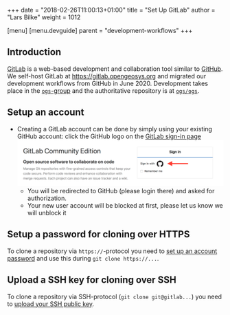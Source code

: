 +++
date = "2018-02-26T11:00:13+01:00"
title = "Set Up GitLab"
author = "Lars Bilke"
weight = 1012

[menu]
  [menu.devguide]
    parent = "development-workflows"
+++

## Introduction

[GitLab](https://gitlab.com) is a web-based development and collaboration tool similar to [GitHub](https://github.com). We self-host GitLab at <https://gitlab.opengeosys.org> and migrated our development workflows from GitHub in June 2020. Development takes place in the [`ogs`-group](https://gitlab.opengeosys.org/ogs) and the authoritative repository is at [`ogs/ogs`](https://gitlab.opengeosys.org/ogs/ogs).

## Setup an account

- Creating a GitLab account can be done by simply using your existing GitHub account: click the GitHub logo on the [GitLab sign-in page](https://gitlab.opengeosys.org/users/sign_in)
  ![GitLab login page](gitlab-login.png)
  - You will be redirected to GitHub (please login there) and asked for authorization.
  - Your new user account will be blocked at first, please let us know we will unblock it

## Setup a password for cloning over HTTPS

To clone a repository via `https://`-protocol you need to [set up an account password](https://gitlab.opengeosys.org/-/profile/password/edit) and use this during `git clone https://...`.

## Upload a SSH key for cloning over SSH

To clone a repository via SSH-protocol (`git clone git@gitlab...`) you need to [upload your SSH public key](https://gitlab.opengeosys.org/-/profile/keys).
